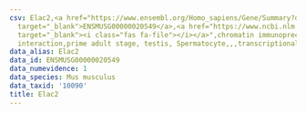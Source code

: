 ```yaml
---
csv: Elac2,<a href="https://www.ensembl.org/Homo_sapiens/Gene/Summary?db=core;g=ENSMUSG00000020549"
  target="_blank">ENSMUSG00000020549</a>,<a href="https://www.ncbi.nlm.nih.gov/pubmed/25450459"
  target="_blank"><i class="fas fa-file"></i></a>",chromatin immunoprecipitation assay,direct
  interaction,prime adult stage, testis, Spermatocyte,,,transcriptional regulation,
data_alias: Elac2
data_id: ENSMUSG00000020549
data_numevidence: 1
data_species: Mus musculus
data_taxid: '10090'
title: Elac2
---
```

